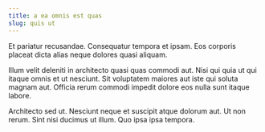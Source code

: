 ```yaml
---
title: a ea omnis est quas
slug: quis ut
---
```


Et pariatur recusandae. Consequatur tempora et ipsam. Eos corporis placeat dicta alias neque dolores quasi aliquam.

Illum velit deleniti in architecto quasi quas commodi aut. Nisi qui quia ut qui itaque omnis et ut nesciunt. Sit voluptatem maiores aut iste qui soluta magnam aut. Officia rerum commodi impedit dolore eos nulla sunt itaque labore.

Architecto sed ut. Nesciunt neque et suscipit atque dolorum aut. Ut non rerum. Sint nisi ducimus ut illum. Quo ipsa ipsa tempora.
